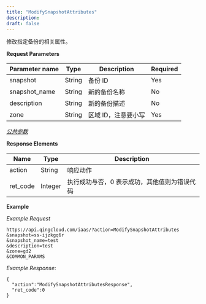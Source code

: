 ```yaml
---
title: "ModifySnapshotAttributes"
description: 
draft: false
---
```




修改指定备份的相关属性。

**Request Parameters**

| Parameter name | Type | Description | Required |
| --- | --- | --- | --- |
| snapshot | String | 备份 ID | Yes |
| snapshot_name | String | 新的备份名称 | No |
| description | String | 新的备份描述 | No |
| zone | String | 区域 ID，注意要小写 | Yes |

[_公共参数_](../../../parameters/)

**Response Elements**

| Name | Type | Description |
| --- | --- | --- |
| action | String | 响应动作 |
| ret_code | Integer | 执行成功与否，0 表示成功，其他值则为错误代码 |

**Example**

_Example Request_

```
https://api.qingcloud.com/iaas/?action=ModifySnapshotAttributes
&snapshot=ss-ijzkgq6r
&snapshot_name=test
&description=test
&zone=gd2
&COMMON_PARAMS
```

_Example Response_:

```
{
  "action":"ModifySnapshotAttributesResponse",
  "ret_code":0
}
```
